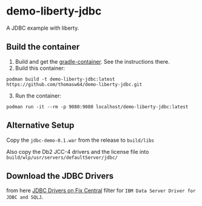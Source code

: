 # demo-liberty-jdbc

A JDBC example with liberty.

## Build the container

1. Build and get the [gradle-container](https://github.com/thomasw64/gradle-container). See the instructions there.
2. Build this container:
```
podman build -t demo-liberty-jdbc:latest https://github.com/thomasw64/demo-liberty-jdbc.git
```
3. Run the container:
```
podman run -it --rm -p 9080:9080 localhost/demo-liberty-jdbc:latest
```

## Alternative Setup

Copy the `jdbc-demo-0.1.war` from the release to `build/libs`

Also copy the Db2 JCC-4 drivers and the license file into `build/wlp/usr/servers/defaultServer/jdbc/`

## Download the JDBC Drivers

from here [JDBC Drivers on Fix Central](https://www.ibm.com/support/fixcentral/swg/selectFixes?parent=ibm~Information%2BManagement&product=ibm/Information+Management/IBM+Data+Server+Client+Packages&release=12.1&platform=All&function=fixId&fixids=*FP000*&includeSupersedes=0&source=fc) filter for `IBM Data Server Driver for JDBC and SQLJ`.

